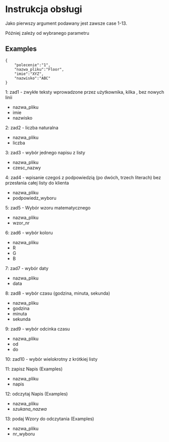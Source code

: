 # Instrukcja obsługi
Jako pierwszy argument podawany jest zawsze case 1-13.

Później zależy od wybranego parametru

## Examples
```
{
    "polecenie":"1",
    "nazwa_pliku":"Floor",
    "imie":"XYZ",
    "nazwisko":"ABC"
}
```
1: zad1 - zwykłe teksty wprowadzone przez użytkownika, kilka , bez nowych linii
   * nazwa_pliku
   * imie
   * nazwisko
  
2: zad2 - liczba naturalna
   * nazwa_pliku
   * liczba
   
3: zad3 - wybór jednego napisu z listy
   * nazwa_pliku
   * czesc_nazwy
   
4: zad4 - wpisanie czegoś z podpowiedzią (po dwóch, trzech literach) bez przesłania całej listy do
klienta
   * nazwa_pliku
   * podpowiedz_wyboru
   
5: zad5 - Wybór wzoru matematycznego
   * nazwa_pliku
   * wzor_nr
   
6: zad6 - wybór koloru
   * nazwa_pliku
   * R
   * G
   * B
   
7: zad7 - wybór daty
   * nazwa_pliku
   * data
   
8: zad8 - wybór czasu (godzina, minuta, sekunda)
   * nazwa_pliku
   * godzina
   * minuta
   * sekunda
   
9: zad9 - wybór odcinka czasu
   * nazwa_pliku
   * od
   * do
   
10: zad10 - wybór wielokrotny z krótkiej listy


11: zapisz Napis (Examples)
   * nazwa_pliku
   * napis
   
12: odczytaj Napis (Examples)
   * nazwa_pliku
   * *szukana_nazwa*
   
13: podaj Wzory do odczytania (Examples)
   * nazwa_pliku
   * nr_wyboru
  
